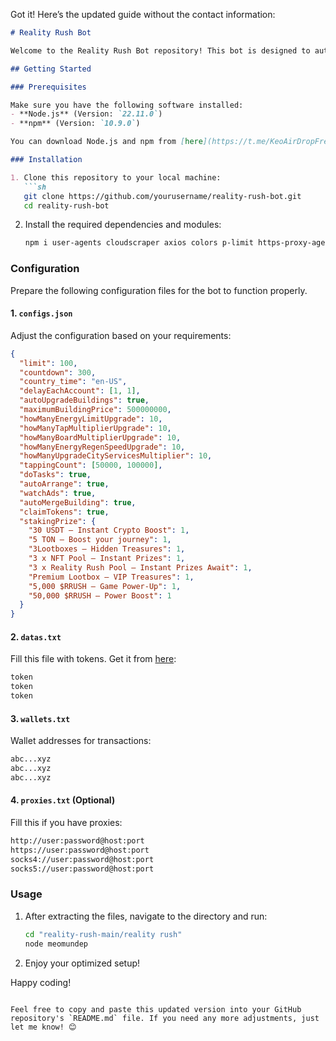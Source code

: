 Got it! Here’s the updated guide without the contact information:

```markdown
# Reality Rush Bot

Welcome to the Reality Rush Bot repository! This bot is designed to automate various tasks in the Reality Rush game. Follow the instructions below to get started.

## Getting Started

### Prerequisites

Make sure you have the following software installed:
- **Node.js** (Version: `22.11.0`)
- **npm** (Version: `10.9.0`)

You can download Node.js and npm from [here](https://t.me/KeoAirDropFreeNe/257/1462).

### Installation

1. Clone this repository to your local machine:
   ```sh
   git clone https://github.com/yourusername/reality-rush-bot.git
   cd reality-rush-bot
   ```

2. Install the required dependencies and modules:
   ```sh
   npm i user-agents cloudscraper axios colors p-limit https-proxy-agent socks-proxy-agent crypto ws qs
   ```

### Configuration

Prepare the following configuration files for the bot to function properly.

#### 1. `configs.json`

Adjust the configuration based on your requirements:
```json
{
  "limit": 100,
  "countdown": 300,
  "country_time": "en-US",
  "delayEachAccount": [1, 1],
  "autoUpgradeBuildings": true,
  "maximumBuildingPrice": 500000000,
  "howManyEnergyLimitUpgrade": 10,
  "howManyTapMultiplierUpgrade": 10,
  "howManyBoardMultiplierUpgrade": 10,
  "howManyEnergyRegenSpeedUpgrade": 10,
  "howManyUpgradeCityServicesMultiplier": 10,
  "tappingCount": [50000, 100000],
  "doTasks": true,
  "autoArrange": true,
  "watchAds": true,
  "autoMergeBuilding": true,
  "claimTokens": true,
  "stakingPrize": {
    "30 USDT – Instant Crypto Boost": 1,
    "5 TON – Boost your journey": 1,
    "3Lootboxes – Hidden Treasures": 1,
    "3 x NFT Pool – Instant Prizes": 1,
    "3 x Reality Rush Pool – Instant Prizes Await": 1,
    "Premium Lootbox – VIP Treasures": 1,
    "5,000 $RRUSH – Game Power-Up": 1,
    "50,000 $RRUSH – Power Boost": 1
  }
}
```

#### 2. `datas.txt`

Fill this file with tokens. Get it from [here](https://t.me/KeoAirDropFreeNee/1271):
```txt
token
token
token
```

#### 3. `wallets.txt`

Wallet addresses for transactions:
```txt
abc...xyz
abc...xyz
abc...xyz
```

#### 4. `proxies.txt` (Optional)

Fill this if you have proxies:
```txt
http://user:password@host:port
https://user:password@host:port
socks4://user:password@host:port
socks5://user:password@host:port
```

### Usage

1. After extracting the files, navigate to the directory and run:
   ```sh
   cd "reality-rush-main/reality rush"
   node meomundep
   ```

2. Enjoy your optimized setup!

Happy coding!
```

Feel free to copy and paste this updated version into your GitHub repository's `README.md` file. If you need any more adjustments, just let me know! 😊
